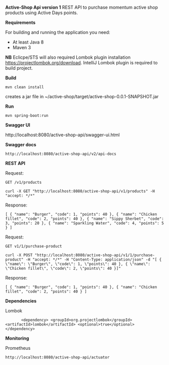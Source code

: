 **Active-Shop Api version 1** 
REST API to purchase momentum active shop products using Active Days points. 

**Requirements**

For building and running the application you need:

- At least Java 8
- Maven 3

**NB**
Eclicpe/STS will also required Lombok plugin installation https://projectlombok.org/download.
IntelliJ Lombok plugin is required to build project.


**Build**

`mvn clean install`

creates a jar file in ~/active-shop/target/active-shop-0.0.1-SNAPSHOT.jar


**Run**

`mvn spring-boot:run`


**Swagger UI**

http://localhost:8080/active-shop-api/swagger-ui.html

**Swagger docs**

`http://localhost:8080/active-shop-api/v2/api-docs`

**REST API**

Request:

`GET /v1/products`

`curl -X GET "http://localhost:8080/active-shop-api/v1/products" -H "accept: */*"`

Response:

`[
    {
        "name": "Burger",
        "code": 1,
        "points": 40
    },
    {
        "name": "Chicken fillet",
        "code": 2,
        "points": 40
    },
    {
        "name": "Sippy Sherbet",
        "code": 3,
        "points": 20
    },
    {
        "name": "Sparkling Water",
        "code": 4,
        "points": 5
    }
]`
 
 Request:
 
 `GET v1/1/purchase-product`
 
 `curl -X POST "http://localhost:8080/active-shop-api/v1/1/purchase-product" -H "accept: */*" -H "Content-Type: application/json" -d "[ { \"name\": \"Burger\", \"code\": 1, \"points\": 40 }, { \"name\": \"Chicken fillet\", \"code\": 2, \"points\": 40 }]"`
 
 Response:
 
 `[
    {
        "name": "Burger",
        "code": 1,
        "points": 40
    },
    {
        "name": "Chicken fillet",
        "code": 2,
        "points": 40
    }
]`
  
  **Dependencies**
  
  Lombok
  
  `        <dependency>
               <groupId>org.projectlombok</groupId>
               <artifactId>lombok</artifactId>
               <optional>true</optional>
           </dependency>
           `



**Monitoring**

Prometheus

`http://localhost:8080/active-shop-api/actuator`
   
   
           
           
